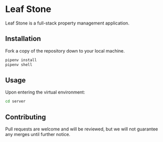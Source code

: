 # Leaf Stone

Leaf Stone is a full-stack property management application.

## Installation

Fork a copy of the repository down to your local machine. 
```bash
pipenv install
pipenv shell
```
## Usage
Upon entering the virtual environment:
```bash
cd server
```

## Contributing

Pull requests are welcome and will be reviewed, but we will not guarantee any merges until further notice.


